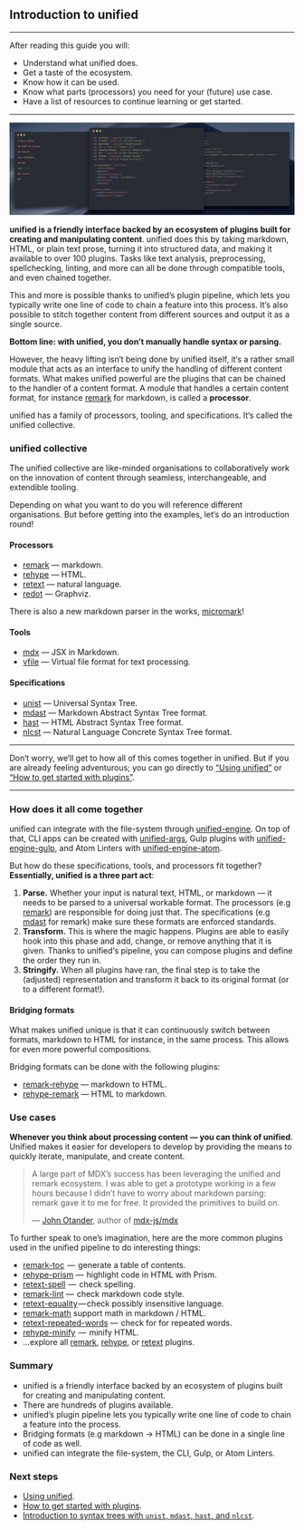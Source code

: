 ## Introduction to unified

* * *

After reading this guide you will:

*   Understand what unified does.
*   Get a taste of the ecosystem.
*   Know how it can be used.
*   Know what parts (processors) you need for your (future) use case.
*   Have a list of resources to continue learning or get started.

* * *

![Example of using unified](./image/unified-overview.png)

**unified is a friendly interface backed by an ecosystem of plugins built for
creating and manipulating content**. unified does this by taking markdown, HTML,
or plain text prose, turning it into structured data, and making it available
to over 100 plugins. Tasks like text analysis, preprocessing, spellchecking,
linting, and more can all be done through compatible tools, and even chained
together.

This and more is possible thanks to unified’s plugin pipeline, which lets you
typically write one line of code to chain a feature into this process.
It’s also possible to stitch together content from different sources
and output it as a single source.

**Bottom line: with unified, you don’t manually handle syntax or parsing.**

However, the heavy lifting isn‘t being done by unified itself, it‘s a rather
small module that acts as an interface to unify the handling of different
content formats. What makes unified powerful are the plugins that can be chained
to the handler of a content format. A module that handles a certain content
format, for instance [remark][remark] for markdown, is called a **processor**.

unified has a family of processors, tooling, and specifications. It‘s called
the unified collective.

### unified collective

The unified collective are like-minded organisations to collaboratively work
on the innovation of content through seamless, interchangeable,
and extendible tooling.

Depending on what you want to do you will reference different organisations.
But before getting into the examples, let‘s do an introduction round!

#### Processors

*   [remark][remark] — markdown.
*   [rehype][rehype] — HTML.
*   [retext][retext] — natural language.
*   [redot][redot] — Graphviz.

There is also a new markdown parser in the works, [micromark][micromark]!

#### Tools

*   [mdx][mdx] — JSX in Markdown.
*   [vfile][vfile] — Virtual file format for text processing.

#### Specifications

*   [unist][unist] — Universal Syntax Tree.
*   [mdast][mdast] — Markdown Abstract Syntax Tree format.
*   [hast][hast] — HTML Abstract Syntax Tree format.
*   [nlcst][nlcst] — Natural Language Concrete Syntax Tree format.

* * *

Don‘t worry, we‘ll get to how all of this comes together in unified.
But if you are already feeling adventurous; you can go directly to
[“Using unified”](<>) or [“How to get started with plugins”](<>).

* * *

### How does it all come together

unified can integrate with the file-system through
[unified-engine][unified-engine]. On top of that, CLI apps can be created with
[unified-args][unified-args], Gulp plugins with
[unified-engine-gulp][unified-engine-gulp], and Atom Linters with
[unified-engine-atom][unified-engine-atom].

But how do these specifications, tools, and processors fit together?
**Essentially, unified is a three part act**:

1.  **Parse.** Whether your input is natural text, HTML, or markdown
    — it needs to be parsed to a universal workable format.
    The processors (e.g [remark][remark]) are responsible for doing just that.
    The specifications (e.g [mdast][mdast] for remark) make sure these formats
    are enforced standards.
2.  **Transform.** This is where the magic happens. Plugins are able to easily
    hook into this phase and add, change, or remove anything that it is given.
    Thanks to unified‘s pipeline, you can compose plugins and define the order
    they run in.
3.  **Stringify.** When all plugins have ran, the final step is to take the
    (adjusted) representation and transform it back to its original format
    (or to a different format!).

#### Bridging formats

What makes unified unique is that it can continuously switch between formats,
markdown to HTML for instance, in the same process.
This allows for even more powerful compositions.

Bridging formats can be done with the following plugins:

*   [remark-rehype][remark-rehype] — markdown to HTML.
*   [rehype-remark][rehype-remark] — HTML to markdown.

### Use cases

**Whenever you think about processing content — you can think of unified**.
Unified makes it easier for developers to develop by providing the means to
quickly iterate, manipulate, and create content.

> A large part of MDX’s success has been leveraging the unified and remark
> ecosystem. I was able to get a prototype working in a few hours because
> I didn’t have to worry about markdown parsing: remark gave it to me for free.
> It provided the primitives to build on.
>
> — [John Otander][john], author of [mdx-js/mdx][mdx]

To further speak to one’s imagination, here are the more common plugins used in
the unified pipeline to do interesting things:

*   [remark-toc][remark-toc]  —  generate a table of contents.
*   [rehype-prism][rehype-prism] —  highlight code in HTML with Prism.
*   [retext-spell][retext-spell]  —  check spelling.
*   [remark-lint][remark-lint] —  check markdown code style.
*   [retext-equality][retext-equality] — check possibly insensitive language.
*   [remark-math][remark-math] support math in markdown / HTML.
*   [retext-repeated-words][retext-repeated-words]
    —  check for for repeated words.
*   [rehype-minify][rehype-minify]  —  minify HTML.
*   …explore all [remark][all-remark-plugins], [rehype][all-rehype-plugins],
    or [retext][all-retext-plugins] plugins.

### Summary

*   unified is a friendly interface backed by an ecosystem of plugins built for
    creating and manipulating content.
*   There are hundreds of plugins available.
*   unified’s plugin pipeline lets you typically write one line of code to chain
    a feature into the process.
*   Bridging formats (e.g markdown -> HTML) can be done in a single line of
    code as well.
*   unified can integrate the file-system, the CLI, Gulp, or Atom Linters.

### Next steps

*   [Using unified](<>).
*   [How to get started with plugins](<>).
*   [Introduction to syntax trees with `unist`, `mdast`, `hast`, and `nlcst`](<>).

[remark]: https://github.com/remarkjs/remark

[rehype]: https://github.com/rehypejs/rehype

[retext]: https://github.com/retextjs/retext

[redot]: https://github.com/redotjs/redot

[micromark]: https://github.com/micromark/micromark

[mdx]: https://github.com/mdx-js/mdx

[vfile]: https://github.com/vfile/vfile/

[unist]: https://github.com/syntax-tree/unist

[mdast]: https://github.com/syntax-tree/mdast

[hast]: https://github.com/syntax-tree/hast

[nlcst]: https://github.com/syntax-tree/nlcst

[john]: https://github.com/johno/

[remark-rehype]: https://github.com/remarkjs/remark-rehype/

[rehype-remark]: https://github.com/rehypejs/rehype-remark

[unified-engine]: https://github.com/unifiedjs/unified-engine

[unified-args]: https://github.com/unifiedjs/unified-args

[unified-engine-gulp]: https://github.com/unifiedjs/unified-engine-gulp

[unified-engine-atom]: https://github.com/unifiedjs/unified-engine-atom

[remark-toc]: https://github.com/remarkjs/remark-toc

[rehype-prism]: https://github.com/mapbox/rehype-prism

[retext-spell]: https://github.com/retextjs/retext-spell

[remark-lint]: https://github.com/remarkjs/remark-lint

[retext-equality]: https://github.com/retextjs/retext-equality

[remark-math]: https://github.com/Rokt33r/remark-math

[retext-repeated-words]: https://github.com/retextjs/retext-repeated-words

[rehype-minify]: https://github.com/rehypejs/rehype-minify

[all-remark-plugins]: https://github.com/topics/remark-plugin

[all-rehype-plugins]: https://github.com/topics/rehype-plugin

[all-retext-plugins]: https://github.com/topics/retext-plugin
